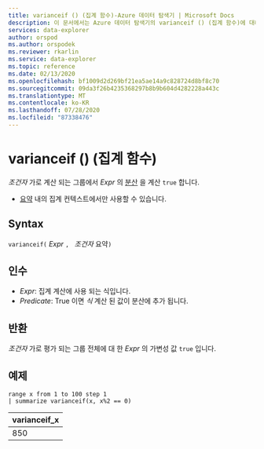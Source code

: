 ```yaml
---
title: varianceif () (집계 함수)-Azure 데이터 탐색기 | Microsoft Docs
description: 이 문서에서는 Azure 데이터 탐색기의 varianceif () (집계 함수)에 대해 설명 합니다.
services: data-explorer
author: orspod
ms.author: orspodek
ms.reviewer: rkarlin
ms.service: data-explorer
ms.topic: reference
ms.date: 02/13/2020
ms.openlocfilehash: bf1009d2d269bf21ea5ae14a9c828724d8bf8c70
ms.sourcegitcommit: 09da3f26b4235368297b8b9b604d4282228a443c
ms.translationtype: MT
ms.contentlocale: ko-KR
ms.lasthandoff: 07/28/2020
ms.locfileid: "87338476"
---
```

# <a name="varianceif-aggregation-function"></a>varianceif () (집계 함수)

*조건자* 가로 계산 되는 그룹에서 *Expr* 의 [분산](variance-aggfunction.md) 을 계산 `true` 합니다.

* [요약](summarizeoperator.md) 내의 집계 컨텍스트에서만 사용할 수 있습니다.

## <a name="syntax"></a>Syntax

`varianceif(` *Expr* `, ` *조건자* 요약`)`

## <a name="arguments"></a>인수

* *Expr*: 집계 계산에 사용 되는 식입니다. 
* *Predicate*: True 이면 *식* 계산 된 값이 분산에 추가 됩니다.

## <a name="returns"></a>반환

*조건자* 가로 평가 되는 그룹 전체에 대 한 *Expr* 의 가변성 값 `true` 입니다.
 
## <a name="examples"></a>예제

```kusto
range x from 1 to 100 step 1
| summarize varianceif(x, x%2 == 0)

```

|varianceif_x|
|---|
|850|